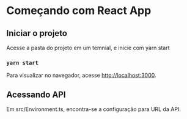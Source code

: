 # Começando com React App

## Iniciar o projeto
Acesse a pasta do projeto em um temnial, e inicie com yarn start
### `yarn start`

Para visualizar no navegador, acesse [http://localhost:3000](http://localhost:3000).


## Acessando API

Em src/Environment.ts, encontra-se a configuração para URL da API.

